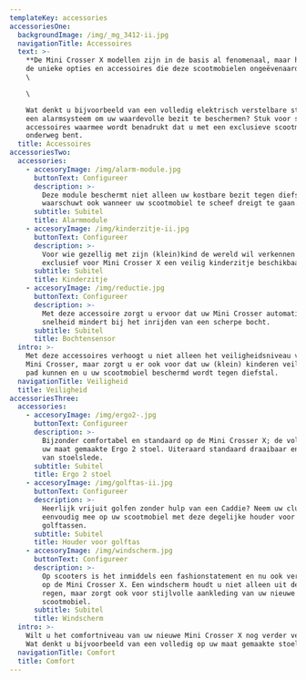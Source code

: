 ```yaml
---
templateKey: accessories
accessoriesOne:
  backgroundImage: /img/_mg_3412-ii.jpg
  navigationTitle: Accessoires
  text: >-
    **De Mini Crosser X modellen zijn in de basis al fenomenaal, maar het zijn
    de unieke opties en accessoires die deze scootmobielen ongeëvenaard maken**.
    \

    \

    Wat denkt u bijvoorbeeld van een volledig elektrisch verstelbare stoel?  Of
    een alarmsysteem om uw waardevolle bezit te beschermen? Stuk voor stuk
    accessoires waarmee wordt benadrukt dat u met een exclusieve scootmobiel
    onderweg bent.
  title: Accessoires
accessoriesTwo:
  accessories:
    - accesoryImage: /img/alarm-module.jpg
      buttonText: Configureer
      description: >-
        Deze module beschermt niet alleen uw kostbare bezit tegen diefstal, maar
        waarschuwt ook wanneer uw scootmobiel te scheef dreigt te gaan.
      subtitle: Subitel
      title: Alarmmodule
    - accesoryImage: /img/kinderzitje-ii.jpg
      buttonText: Configureer
      description: >-
        Voor wie gezellig met zijn (klein)kind de wereld wil verkennen is er
        exclusief voor Mini Crosser X een veilig kinderzitje beschikbaar.
      subtitle: Subitel
      title: Kinderzitje
    - accesoryImage: /img/reductie.jpg
      buttonText: Configureer
      description: >-
        Met deze accessoire zorgt u ervoor dat uw Mini Crosser automatisch
        snelheid mindert bij het inrijden van een scherpe bocht.
      subtitle: Subitel
      title: Bochtensensor
  intro: >-
    Met deze accessoires verhoogt u niet alleen het veiligheidsniveau van uw
    Mini Crosser, maar zorgt u er ook voor dat uw (klein) kinderen veilig mee op
    pad kunnen en u uw scootmobiel beschermd wordt tegen diefstal.
  navigationTitle: Veiligheid
  title: Veiligheid
accessoriesThree:
  accessories:
    - accesoryImage: /img/ergo2-.jpg
      buttonText: Configureer
      description: >-
        Bijzonder comfortabel en standaard op de Mini Crosser X; de volledig op
        uw maat gemaakte Ergo 2 stoel. Uiteraard standaard draaibaar en voorzien
        van stoelslede.
      subtitle: Subitel
      title: Ergo 2 stoel
    - accesoryImage: /img/golftas-ii.jpg
      buttonText: Configureer
      description: >-
        Heerlijk vrijuit golfen zonder hulp van een Caddie? Neem uw clubs
        eenvoudig mee op uw scootmobiel met deze degelijke houder voor
        golftassen.
      subtitle: Subitel
      title: Houder voor golftas
    - accesoryImage: /img/windscherm.jpg
      buttonText: Configureer
      description: >-
        Op scooters is het inmiddels een fashionstatement en nu ook verkrijgbaar
        op de Mini Crosser X. Een windscherm houdt u niet alleen uit de wind en
        regen, maar zorgt ook voor stijlvolle aankleding van uw nieuwe
        scootmobiel.
      subtitle: Subitel
      title: Windscherm
  intro: >-
    Wilt u het comfortniveau van uw nieuwe Mini Crosser X nog verder verhogen?
    Wat denkt u bijvoorbeeld van een volledig op uw maat gemaakte stoel!
  navigationTitle: Comfort
  title: Comfort
---
```



